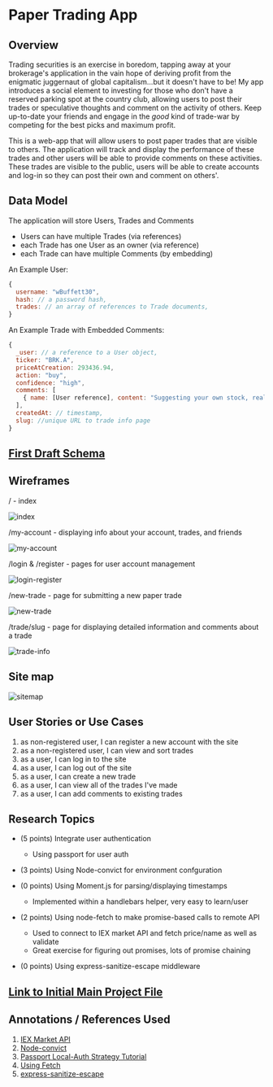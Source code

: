 
# Paper Trading App

## Overview

Trading securities is an exercise in boredom, tapping away at your brokerage's application in the vain hope of deriving profit from the enigmatic juggernaut of global capitalism...but it doesn't have to be! My app introduces a social element to investing for those who don't have a reserved parking spot at the country club, allowing users to post their trades or speculative thoughts and comment on the activity of others. Keep up-to-date your friends and engage in the *good* kind of trade-war by competing for the best picks and maximum profit.

This is a web-app that will allow users to post paper trades that are visible to others. The application will track and display the performance of these trades and other users will be able to provide comments on these activities. These trades are visible to the public, users will be able to create accounts and log-in so they can post their own and comment on others'.


## Data Model


The application will store Users, Trades and Comments

* Users can have multiple Trades (via references)
* each Trade has one User as an owner (via reference)
* each Trade can have multiple Comments (by embedding)

An Example User:

```javascript
{
  username: "wBuffett30",
  hash: // a password hash,
  trades: // an array of references to Trade documents,
}
```

An Example Trade with Embedded Comments:

```javascript
{
  _user: // a reference to a User object,
  ticker: "BRK.A",
  priceAtCreation: 293436.94,
  action: "buy",
  confidence: "high",
  comments: [
    { name: [User reference], content: "Suggesting your own stock, really?"}
  ],
  createdAt: // timestamp,
  slug: //unique URL to trade info page
}
```


## [First Draft Schema](src/db.js)

## Wireframes

/ - index

![index](documentation/homepage-wireframe.png)

/my-account - displaying info about your account, trades, and friends

![my-account](documentation/account-page-wireframe.png)

/login & /register - pages for user account management

![login-register](documentation/login-register-wireframe.png)

/new-trade - page for submitting a new paper trade

![new-trade](documentation/new-trade-wireframe.png)

/trade/slug - page for displaying detailed information and comments about a trade

![trade-info](documentation/detailed-trade-wireframe.png)


## Site map

![sitemap](documentation/sitemap.png)

## User Stories or Use Cases

1. as non-registered user, I can register a new account with the site
2. as a non-registered user, I can view and sort trades
3. as a user, I can log in to the site
4. as a user, I can log out of the site
5. as a user, I can create a new trade
6. as a user, I can view all of the trades I've made
7. as a user, I can add comments to existing trades


## Research Topics

* (5 points) Integrate user authentication
    * Using passport for user auth

* (3 points) Using Node-convict for environment confguration

* (0 points) Using Moment.js for parsing/displaying timestamps
    * Implemented within a handlebars helper, very easy to learn/user

* (2 points) Using node-fetch to make promise-based calls to remote API
    * Used to connect to IEX market API and fetch price/name as well as validate
    * Great exercise for figuring out promises, lots of promise chaining

* (0 points) Using express-sanitize-escape middleware


## [Link to Initial Main Project File](src/app.js)


## Annotations / References Used

1. [IEX Market API](https://iextrading.com/developer/docs/)
2. [Node-convict](https://github.com/mozilla/node-convict/blob/master/README.md)
3. [Passport Local-Auth Strategy Tutorial](https://scotch.io/tutorials/easy-node-authentication-setup-and-local)
4. [Using Fetch](https://codeburst.io/4-ways-for-making-http-s-requests-with-node-js-c524f999942d)
5. [express-sanitize-escape](https://www.npmjs.com/package/express-sanitize-escape)
